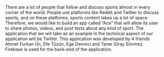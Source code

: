 There are a lot of people that follow and discuss sports almost in every corner of the world. People use platforms like Reddit and Twitter to discuss sports, and on these platforms, sports content takes up a lot of space. Therefore, we would like to build an app called “Ace” that will allow its user to share photos, videos, and post texts about any kind of sport. The application that we will take as an example in the technical aspect of our application will be Twitter. This application was developed by 4 friends Ahmet Furkan Ün, Efe Tüzün, Ege Demirci and Taner Giray Sönmez. Firebase is used for the back-end of the application.
